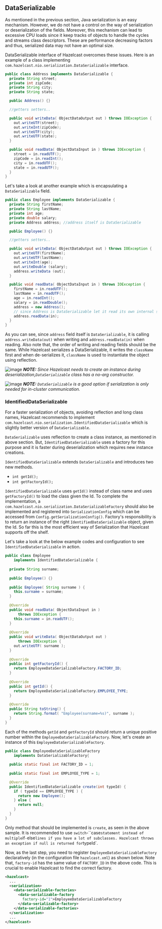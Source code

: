



## DataSerializable

As mentioned in the previous section, Java serialization is an easy mechanism. However, we do not have a control on the way of serialization or deserialization of the fields. Moreover, this mechanism can lead to excessive CPU loads since it keep tracks of objects to handle the cycles and streams class descriptors. These are performance decreasing factors and thus, serialized data may not have an optimal size.

DataSerializable interface of Hazelcast overcomes these issues. Here is an example of a class implementing `com.hazelcast.nio.serialization.DataSerializable` interface.

```java
public class Address implements DataSerializable {
  private String street;
  private int zipCode;
  private String city;
  private String state;

  public Address() {}

  //getters setters..

  public void writeData( ObjectDataOutput out ) throws IOException {
    out.writeUTF(street);
    out.writeInt(zipCode);
    out.writeUTF(city);
    out.writeUTF(state);
  }

  public void readData( ObjectDataInput in ) throws IOException {
    street = in.readUTF();
    zipCode = in.readInt();
    city = in.readUTF();
    state = in.readUTF();
  }
}
```

Let's take a look at another example which is encapsulating a `DataSerializable` field.


```java
public class Employee implements DataSerializable {
  private String firstName;
  private String lastName;
  private int age;
  private double salary;
  private Address address; //address itself is DataSerializable

  public Employee() {}

  //getters setters..

  public void writeData( ObjectDataOutput out ) throws IOException {
    out.writeUTF(firstName);
    out.writeUTF(lastName);
    out.writeInt(age);
    out.writeDouble (salary);
    address.writeData (out);
  }

  public void readData( ObjectDataInput in ) throws IOException {
    firstName = in.readUTF();
    lastName = in.readUTF();
    age = in.readInt();
    salary = in.readDouble();
    address = new Address();
    // since Address is DataSerializable let it read its own internal state
    address.readData(in);
  }
}
```

As you can see, since `address` field itself is `DataSerializable`, it is calling `address.writeData(out)` when writing and `address.readData(in)` when reading. Also note that, the order of writing and reading fields should be the same. While Hazelcast serializes a DataSerializable, it writes the `className` first and when de-serializes it, `className` is used to instantiate the object using reflection.

![image](images/NoteSmall.jpg) ***NOTE:*** *Since Hazelcast needs to create an instance during deserialization,`DataSerializable` class has a no-arg constructor.*

![image](images/NoteSmall.jpg) ***NOTE:*** *`DataSerializable` is a good option if serialization is only needed for in-cluster communication.*


### IdentifiedDataSerializable

For a faster serialization of objects, avoiding reflection and long class names, Hazelcast recommends to implement `com.hazelcast.nio.serialization.IdentifiedDataSerializable` which is slightly better version of `DataSerializable`.

`DataSerializable` uses reflection to create a class instance, as mentioned in above section. But, `IdentifiedDataSerializable` uses a factory for this purpose and it is faster during deserialization which requires new instance creations.

`IdentifiedDataSerializable` extends `DataSerializable` and introduces two new methods.

-   `int getId();`
-   `int getFactoryId();`


`IdentifiedDataSerializable` uses `getId()` instead of class name and uses `getFactoryId()` to load the class given the Id. To complete the implementation, a `com.hazelcast.nio.serialization.DataSerializableFactory` should also be implemented and registered into `SerializationConfig` which can be accessed from `Config.getSerializationConfig()`. Factory's responsibility is to return an instance of the right `IdentifiedDataSerializable` object, given the Id. So far this is the most efficient way of Serialization that Hazelcast supports off the shelf.

Let's take a look at the below example codes and configuration to see `IdentifiedDataSerializable` in action.

```java
public class Employee
    implements IdentifiedDataSerializable {
     
  private String surname;
  
  public Employee() {}
  
  public Employee( String surname ) { 
    this.surname = surname;
  }
  
  @Override
  public void readData( ObjectDataInput in ) 
      throws IOException {
    this.surname = in.readUTF();
  }
  
  @Override
  public void writeData( ObjectDataOutput out )
      throws IOException { 
    out.writeUTF( surname );
  }
  
  @Override
  public int getFactoryId() { 
    return EmployeeDataSerializableFactory.FACTORY_ID;
  }
  
  @Override
  public int getId() { 
    return EmployeeDataSerializableFactory.EMPLOYEE_TYPE;
  }
   
  @Override
  public String toString() {
    return String.format( "Employee(surname=%s)", surname ); 
  }
}
```
 
Each of the methods `getId` and `getFactoryId` should return a unique positive number within the `EmployeeDataSerializableFactory`. Now, let's create an instance of this `EmployeeDataSerializableFactory`.

```java
public class EmployeeDataSerializableFactory 
    implements DataSerializableFactory{
   
  public static final int FACTORY_ID = 1;
   
  public static final int EMPLOYEE_TYPE = 1;

  @Override
  public IdentifiedDataSerializable create(int typeId) {
    if ( typeId == EMPLOYEE_TYPE ) { 
      return new Employee();
    } else {
      return null; 
    }
  }
}
```

Only method that should be implemented is `create`, as seen in the above sample. It is recommended to use `switch`-``case` statement instead of multiple `if`-`else` lines if you have a lot of subclasses. Hazelcast throws an exception if null is returned for `typeId`.

Now, as the last step, you need to register `EmployeeDataSerializableFactory` declaratively (in the configuration file `hazelcast.xml`) as shown below. Note that, `factory-id` has the same value of `FACTORY_ID` in the above code. This is crucial to enable Hazelcast to find the correct factory.

```xml
<hazelcast> 
  ...
  <serialization>
    <data-serializable-factories>
      <data-serializable-factory
        factory-id="1">EmployeeDataSerializableFactory
      </data-serializable-factory>
    </data-serializable-factories>
  </serialization>
  ...
</hazelcast>
```
 